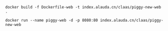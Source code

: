 


`docker build -f Dockerfile-web -t index.alauda.cn/claas/piggy-new-web .`

`docker run --name piggy-web -d -p 8080:80 index.alauda.cn/claas/piggy-new-web`